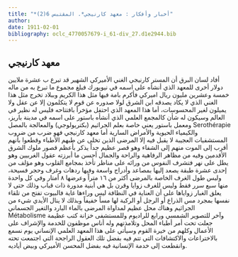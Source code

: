 ```yaml
---
title: "*أخبار وأفكار : معهد كارنيجي*. المقتبس 6(2)"
author: 
date: 1911-02-01
bibliography: oclc_4770057679-i_61-div_27.d1e2944.bib
---
```




##  معهد كارنيجي 


 أفاد لسان البرق أن  المستر كارنيجي  الغني الأميركي الشهير قد تبرع ب  عشرة ملايين  دولار أخرى للمعهد الذي أنشأه على اسمه في  نيويورك  فبلغ مجموع ما تبرع به من ماله  خمسة وعشرين مليون  ريال اميركي فأكرم بامة فيها مثل هذا الكريم وببلاد تخرج مثل هذا الغني الذي لا يكاد يصدقه ابن الشرق لولا صدوره عن قوم لا يتكلمون إلا عن عقل ولا يميلون لغير المحسوسات، أما هذا المعهد الذي احتفل مؤخراً بافتتاحه فليس له نظير في العالم وسيكون له شأن كالمجمع العلمي الذي أنشأه باستور على اسمه في مدينة باريز، ومعمل باستور يعني خاصة بعلم الجراثيم (بكتريولوجي) والمعالجة بالمصل  Serothérapie  والكيمياء الحيوية والأمراض السارية أما معهد كارنيجي فهو ضرب من ضروب المستشفيات العجيبة لا يقبل فيه إلا المرضى الذين تخلى عن طبهم الأطباء وقطعوا بأنهم أقرب إلى الموت منهم إلى الشفاء وهو قصر عظيم جداً يذكر بأعظم قصور ملوك الشرق الأقدمين وفيه من مظاهر الرفاهية والراحة والجمال أحسن ما أبرزته عقول الغربيين وهو يطل على نهر فتشرف النفوس من ورائه على مناظر تأخذ بمجامع القلوب وهو مؤلف من  إحدى  عشرة  طبقة يصعد إليها بمصاعد وأدراج واسعة وفيها ردهات وغرف وحجر فسيحة، وليس طول الغرف الخاصة بالمرضى أكثر من  ١٦  متراً وعرضها  ٨  أمتار وفي كل واحدة منها  سبع  سرر فقط وليس للغرف زوايا وقرن بل هي أبنية مدورة   ذات قباب وذلك حتى لا يعلق   الغبار زواياها على أن العناية في النظافة ليس وراءها غاية فالبيوت تفتح من تلقاء نفسها بمجرد مس الذراع أو الرجل أو الركبة لها مساً خفيفاً وبذلك لا ينال الأيدي شيء من الجراثيم وهناك محل عظيم لمداواة المرضى بالماء البارد والتغير الجسماني  Métabolisme  وآخر للتصوير الشمسي ورابع للراديوم وللمستشفى خزانة كتب عظيمة جعلت تحت أمر أطباء المحل وتلامذتهم وله أناس موظفون للخدمة والإشراف على الأعمال وكلهم من خيرة القوم وسيأتي على هذا المعهد العلمي الإنساني يوم نسمع بالاختراعات والاكتشافات التي تتم فيه بفضل تلك العقول الراجحة التي اجتمعت تحته وانقطعت إلى خدمة الإنسانية فيه بفضل المحسن الأميركي وبيض أياديه. 
